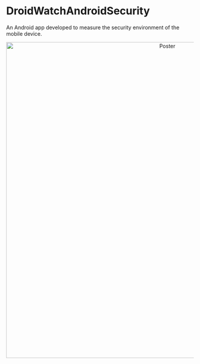# DroidWatchAndroidSecurity
An Android app developed to measure the security environment of the mobile device. 

<p align="center">
        <img src="https://github.com/qiaoranli/DroidWatchAndroidSecurity/blob/master/doc_images/AI_at_GCCIS.png" alt="Poster" align="middle" width="850" >
</p>

